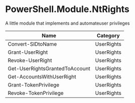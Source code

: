 # PowerShell.Module.NtRights


A little module that implements and automateuser privileges

|  **Name**                        |  **Category**         |
|----------------------------------|-----------------------|
| Convert-SIDtoName                | UserRights            |
| Grant-UserRight                  | UserRights            |
| Revoke-UserRight                 | UserRights            |
| Get-UserRightsGrantedToAccount   | UserRights            |
| Get-AccountsWithUserRight        | UserRights            |
| Grant-TokenPrivilege             | UserRights            |
| Revoke-TokenPrivilege            | UserRights            |